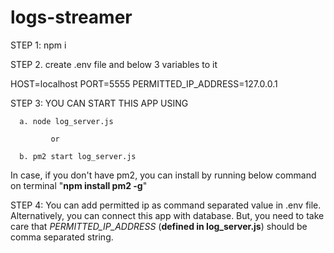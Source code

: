 # logs-streamer

STEP 1: npm i

STEP 2. create .env file and below 3 variables to it

HOST=localhost
PORT=5555
PERMITTED_IP_ADDRESS=127.0.0.1
       

STEP 3: YOU CAN START THIS APP USING
     
      a. node log_server.js
             
             or

      b. pm2 start log_server.js

In case, if you don't have pm2, you can install by running below command on terminal 
"**npm install pm2 -g**"

STEP 4: You can add permitted ip as command separated value in .env file. Alternatively, you can connect this app with database.
        But, you need to take care that *PERMITTED_IP_ADDRESS* (**defined in log_server.js**) should be comma separated string.
